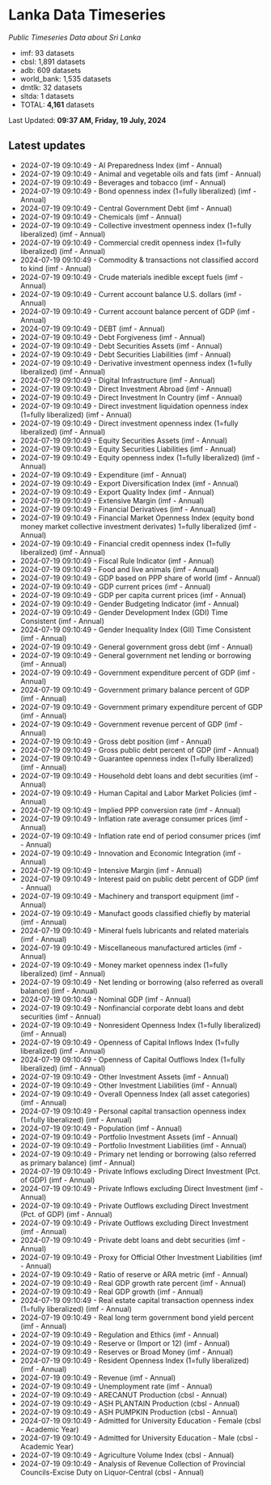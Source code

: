 # Lanka Data Timeseries
*Public Timeseries Data about Sri Lanka*

* imf: 93 datasets
* cbsl: 1,891 datasets
* adb: 609 datasets
* world_bank: 1,535 datasets
* dmtlk: 32 datasets
* sltda: 1 datasets
* TOTAL: **4,161** datasets

Last Updated: **09:37 AM, Friday, 19 July, 2024**

## Latest updates

* 2024-07-19 09:10:49 - AI Preparedness Index (imf - Annual)
* 2024-07-19 09:10:49 - Animal and vegetable oils and fats (imf - Annual)
* 2024-07-19 09:10:49 - Beverages and tobacco (imf - Annual)
* 2024-07-19 09:10:49 - Bond openness index (1=fully liberalized) (imf - Annual)
* 2024-07-19 09:10:49 - Central Government Debt (imf - Annual)
* 2024-07-19 09:10:49 - Chemicals (imf - Annual)
* 2024-07-19 09:10:49 - Collective investment openness index (1=fully liberalized) (imf - Annual)
* 2024-07-19 09:10:49 - Commercial credit openness index (1=fully liberalized) (imf - Annual)
* 2024-07-19 09:10:49 - Commodity & transactions not classified accord to kind (imf - Annual)
* 2024-07-19 09:10:49 - Crude materials inedible except fuels (imf - Annual)
* 2024-07-19 09:10:49 - Current account balance U.S. dollars (imf - Annual)
* 2024-07-19 09:10:49 - Current account balance percent of GDP (imf - Annual)
* 2024-07-19 09:10:49 - DEBT (imf - Annual)
* 2024-07-19 09:10:49 - Debt Forgiveness (imf - Annual)
* 2024-07-19 09:10:49 - Debt Securities Assets (imf - Annual)
* 2024-07-19 09:10:49 - Debt Securities Liabilities (imf - Annual)
* 2024-07-19 09:10:49 - Derivative investment openness index (1=fully liberalized) (imf - Annual)
* 2024-07-19 09:10:49 - Digital Infrastructure (imf - Annual)
* 2024-07-19 09:10:49 - Direct Investment Abroad (imf - Annual)
* 2024-07-19 09:10:49 - Direct Investment In Country (imf - Annual)
* 2024-07-19 09:10:49 - Direct investment liquidation openness index (1=fully liberalized) (imf - Annual)
* 2024-07-19 09:10:49 - Direct investment openness index (1=fully liberalized) (imf - Annual)
* 2024-07-19 09:10:49 - Equity Securities Assets (imf - Annual)
* 2024-07-19 09:10:49 - Equity Securities Liabilities (imf - Annual)
* 2024-07-19 09:10:49 - Equity openness index (1=fully liberalized) (imf - Annual)
* 2024-07-19 09:10:49 - Expenditure (imf - Annual)
* 2024-07-19 09:10:49 - Export Diversification Index (imf - Annual)
* 2024-07-19 09:10:49 - Export Quality Index (imf - Annual)
* 2024-07-19 09:10:49 - Extensive Margin (imf - Annual)
* 2024-07-19 09:10:49 - Financial Derivatives (imf - Annual)
* 2024-07-19 09:10:49 - Financial Market Openness Index (equity bond money market collective investment derivates) 1=fully liberalized (imf - Annual)
* 2024-07-19 09:10:49 - Financial credit openness index (1=fully liberalized) (imf - Annual)
* 2024-07-19 09:10:49 - Fiscal Rule Indicator (imf - Annual)
* 2024-07-19 09:10:49 - Food and live animals (imf - Annual)
* 2024-07-19 09:10:49 - GDP based on PPP share of world (imf - Annual)
* 2024-07-19 09:10:49 - GDP current prices (imf - Annual)
* 2024-07-19 09:10:49 - GDP per capita current prices (imf - Annual)
* 2024-07-19 09:10:49 - Gender Budgeting Indicator (imf - Annual)
* 2024-07-19 09:10:49 - Gender Development Index (GDI) Time Consistent (imf - Annual)
* 2024-07-19 09:10:49 - Gender Inequality Index (GII) Time Consistent (imf - Annual)
* 2024-07-19 09:10:49 - General government gross debt (imf - Annual)
* 2024-07-19 09:10:49 - General government net lending or borrowing (imf - Annual)
* 2024-07-19 09:10:49 - Government expenditure percent of GDP (imf - Annual)
* 2024-07-19 09:10:49 - Government primary balance percent of GDP (imf - Annual)
* 2024-07-19 09:10:49 - Government primary expenditure percent of GDP (imf - Annual)
* 2024-07-19 09:10:49 - Government revenue percent of GDP (imf - Annual)
* 2024-07-19 09:10:49 - Gross debt position (imf - Annual)
* 2024-07-19 09:10:49 - Gross public debt percent of GDP (imf - Annual)
* 2024-07-19 09:10:49 - Guarantee openness index (1=fully liberalized) (imf - Annual)
* 2024-07-19 09:10:49 - Household debt loans and debt securities (imf - Annual)
* 2024-07-19 09:10:49 - Human Capital and Labor Market Policies (imf - Annual)
* 2024-07-19 09:10:49 - Implied PPP conversion rate (imf - Annual)
* 2024-07-19 09:10:49 - Inflation rate average consumer prices (imf - Annual)
* 2024-07-19 09:10:49 - Inflation rate end of period consumer prices (imf - Annual)
* 2024-07-19 09:10:49 - Innovation and Economic Integration (imf - Annual)
* 2024-07-19 09:10:49 - Intensive Margin (imf - Annual)
* 2024-07-19 09:10:49 - Interest paid on public debt percent of GDP (imf - Annual)
* 2024-07-19 09:10:49 - Machinery and transport equipment (imf - Annual)
* 2024-07-19 09:10:49 - Manufact goods classified chiefly by material (imf - Annual)
* 2024-07-19 09:10:49 - Mineral fuels lubricants and related materials (imf - Annual)
* 2024-07-19 09:10:49 - Miscellaneous manufactured articles (imf - Annual)
* 2024-07-19 09:10:49 - Money market openness index (1=fully liberalized) (imf - Annual)
* 2024-07-19 09:10:49 - Net lending or borrowing (also referred as overall balance) (imf - Annual)
* 2024-07-19 09:10:49 - Nominal GDP (imf - Annual)
* 2024-07-19 09:10:49 - Nonfinancial corporate debt loans and debt securities (imf - Annual)
* 2024-07-19 09:10:49 - Nonresident Openness Index (1=fully liberalized) (imf - Annual)
* 2024-07-19 09:10:49 - Openness of Capital Inflows Index (1=fully liberalized) (imf - Annual)
* 2024-07-19 09:10:49 - Openness of Capital Outflows Index (1=fully liberalized) (imf - Annual)
* 2024-07-19 09:10:49 - Other Investment Assets (imf - Annual)
* 2024-07-19 09:10:49 - Other Investment Liabilities (imf - Annual)
* 2024-07-19 09:10:49 - Overall Openness Index (all asset categories) (imf - Annual)
* 2024-07-19 09:10:49 - Personal capital transaction openness index (1=fully liberalized) (imf - Annual)
* 2024-07-19 09:10:49 - Population (imf - Annual)
* 2024-07-19 09:10:49 - Portfolio Investment Assets (imf - Annual)
* 2024-07-19 09:10:49 - Portfolio Investment Liabilities (imf - Annual)
* 2024-07-19 09:10:49 - Primary net lending or borrowing (also referred as primary balance) (imf - Annual)
* 2024-07-19 09:10:49 - Private Inflows excluding Direct Investment (Pct. of GDP) (imf - Annual)
* 2024-07-19 09:10:49 - Private Inflows excluding Direct Investment (imf - Annual)
* 2024-07-19 09:10:49 - Private Outflows excluding Direct Investment (Pct. of GDP) (imf - Annual)
* 2024-07-19 09:10:49 - Private Outflows excluding Direct Investment (imf - Annual)
* 2024-07-19 09:10:49 - Private debt loans and debt securities (imf - Annual)
* 2024-07-19 09:10:49 - Proxy for Official Other Investment Liabilities (imf - Annual)
* 2024-07-19 09:10:49 - Ratio of reserve or ARA metric (imf - Annual)
* 2024-07-19 09:10:49 - Real GDP growth rate percent (imf - Annual)
* 2024-07-19 09:10:49 - Real GDP growth (imf - Annual)
* 2024-07-19 09:10:49 - Real estate capital transaction openness index (1=fully liberalized) (imf - Annual)
* 2024-07-19 09:10:49 - Real long term government bond yield percent (imf - Annual)
* 2024-07-19 09:10:49 - Regulation and Ethics (imf - Annual)
* 2024-07-19 09:10:49 - Reserve or (Import or 12) (imf - Annual)
* 2024-07-19 09:10:49 - Reserves or Broad Money (imf - Annual)
* 2024-07-19 09:10:49 - Resident Openness Index (1=fully liberalized) (imf - Annual)
* 2024-07-19 09:10:49 - Revenue (imf - Annual)
* 2024-07-19 09:10:49 - Unemployment rate (imf - Annual)
* 2024-07-19 09:10:49 - ARECANUT Production (cbsl - Annual)
* 2024-07-19 09:10:49 - ASH PLANTAIN Production (cbsl - Annual)
* 2024-07-19 09:10:49 - ASH PUMPKIN Production (cbsl - Annual)
* 2024-07-19 09:10:49 - Admitted for University Education - Female (cbsl - Academic Year)
* 2024-07-19 09:10:49 - Admitted for University Education - Male (cbsl - Academic Year)
* 2024-07-19 09:10:49 - Agriculture Volume Index (cbsl - Annual)
* 2024-07-19 09:10:49 - Analysis of Revenue Collection of Provincial Councils-Excise Duty on Liquor-Central (cbsl - Annual)